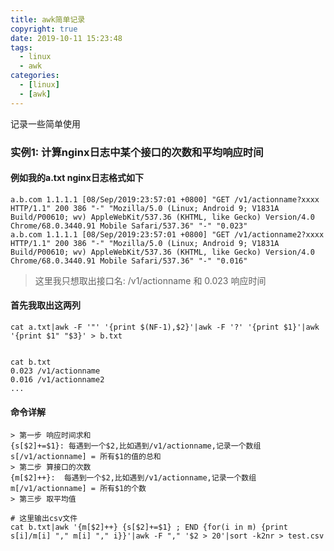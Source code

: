 ```yaml
---
title: awk简单记录
copyright: true
date: 2019-10-11 15:23:48
tags:
  - linux
  - awk 
categories:
  - [linux]
  - [awk]
---
```


记录一些简单使用
<!-- more -->


### 实例1: 计算nginx日志中某个接口的次数和平均响应时间
#### 例如我的a.txt nginx日志格式如下

```
a.b.com 1.1.1.1 [08/Sep/2019:23:57:01 +0800] "GET /v1/actionname?xxxx HTTP/1.1" 200 386 "-" "Mozilla/5.0 (Linux; Android 9; V1831A Build/P00610; wv) AppleWebKit/537.36 (KHTML, like Gecko) Version/4.0 Chrome/68.0.3440.91 Mobile Safari/537.36" "-" "0.023"
a.b.com 1.1.1.1 [08/Sep/2019:23:57:01 +0800] "GET /v1/actionname2?xxxx HTTP/1.1" 200 386 "-" "Mozilla/5.0 (Linux; Android 9; V1831A Build/P00610; wv) AppleWebKit/537.36 (KHTML, like Gecko) Version/4.0 Chrome/68.0.3440.91 Mobile Safari/537.36" "-" "0.016"
```

> 这里我只想取出接口名: /v1/actionname 和 0.023 响应时间

#### 首先我取出这两列
```
cat a.txt|awk -F '"' '{print $(NF-1),$2}'|awk -F '?' '{print $1}'|awk '{print $1" "$3}' > b.txt


cat b.txt
0.023 /v1/actionname
0.016 /v1/actionname2
...
```


#### 命令详解
```
> 第一步 响应时间求和
{s[$2]+=$1}: 每遇到一个$2,比如遇到/v1/actionname,记录一个数组s[/v1/actionname] = 所有$1的值的总和
> 第二步 算接口的次数
{m[$2]++}:  每遇到一个$2,比如遇到/v1/actionname,记录一个数组m[/v1/actionname] = 所有$1的个数
> 第三步 取平均值

# 这里输出csv文件
cat b.txt|awk '{m[$2]++} {s[$2]+=$1} ; END {for(i in m) {print s[i]/m[i] "," m[i] "," i}}'|awk -F "," '$2 > 20'|sort -k2nr > test.csv
```

